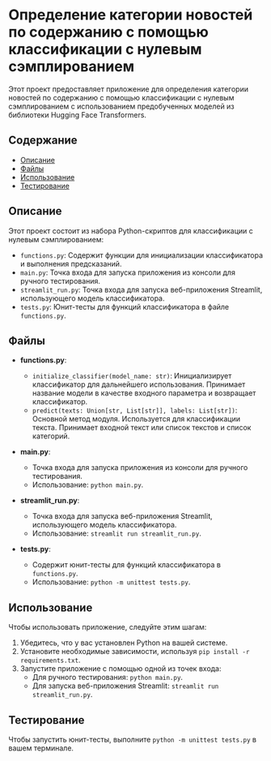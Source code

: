 # Определение категории новостей по содержанию с помощью классификации с нулевым сэмплированием

Этот проект предоставляет приложение для определения категории новостей по содержанию с помощью классификации с нулевым сэмплированием с использованием предобученных моделей из библиотеки Hugging Face Transformers.

## Содержание

- [Описание](#Описание)
- [Файлы](#Файлы)
- [Использование](#Использование)
- [Тестирование](#Тестирование)

## Описание

Этот проект состоит из набора Python-скриптов для классификации с нулевым сэмплированием:

- `functions.py`: Содержит функции для инициализации классификатора и выполнения предсказаний.
- `main.py`: Точка входа для запуска приложения из консоли для ручного тестирования.
- `streamlit_run.py`: Точка входа для запуска веб-приложения Streamlit, использующего модель классификатора.
- `tests.py`: Юнит-тесты для функций классификатора в файле `functions.py`.

## Файлы

- **functions.py**: 
  - `initialize_classifier(model_name: str)`: Инициализирует классификатор для дальнейшего использования. Принимает название модели в качестве входного параметра и возвращает классификатор.
  - `predict(texts: Union[str, List[str]], labels: List[str])`: Основной метод модуля. Используется для классификации текста. Принимает входной текст или список текстов и список категорий.

- **main.py**: 
  - Точка входа для запуска приложения из консоли для ручного тестирования. 
  - Использование: `python main.py`.

- **streamlit_run.py**: 
  - Точка входа для запуска веб-приложения Streamlit, использующего модель классификатора. 
  - Использование: `streamlit run streamlit_run.py`.

- **tests.py**: 
  - Содержит юнит-тесты для функций классификатора в `functions.py`. 
  - Использование: `python -m unittest tests.py`.

## Использование

Чтобы использовать приложение, следуйте этим шагам:

1. Убедитесь, что у вас установлен Python на вашей системе.
2. Установите необходимые зависимости, используя `pip install -r requirements.txt`.
3. Запустите приложение с помощью одной из точек входа:
   - Для ручного тестирования: `python main.py`.
   - Для запуска веб-приложения Streamlit: `streamlit run streamlit_run.py`.

## Тестирование

Чтобы запустить юнит-тесты, выполните `python -m unittest tests.py` в вашем терминале.
